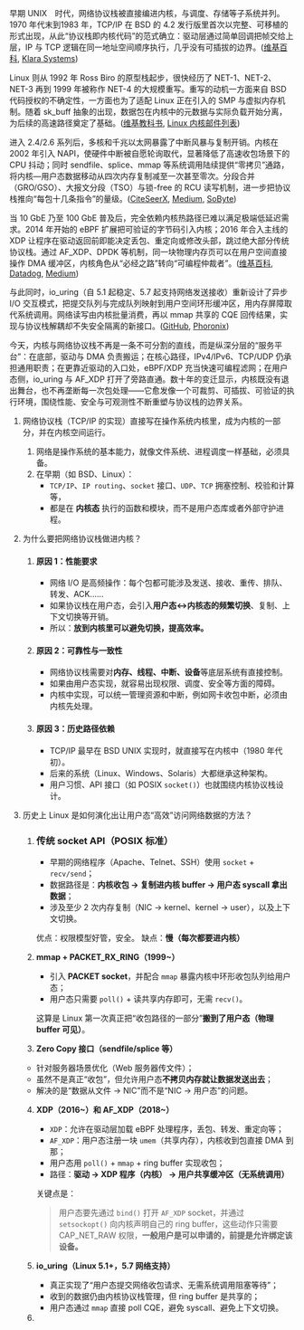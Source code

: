 早期 UNIX 时代，网络协议栈被直接编进内核，与调度、存储等子系统并列。1970 年代末到1983 年，TCP/IP 在 BSD 的 4.2 发行版里首次以完整、可移植的形式出现，从此“协议栈即内核代码”的范式确立：驱动层通过简单回调把帧交给上层，IP 与 TCP 逻辑在同一地址空间顺序执行，几乎没有可插拔的边界。([维基百科](https://en.wikipedia.org/wiki/Berkeley_Software_Distribution?utm_source=chatgpt.com), [Klara Systems](https://klarasystems.com/articles/history-of-freebsd-part-4-bsd-and-tcp-ip/?utm_source=chatgpt.com))

Linux 则从 1992 年 Ross Biro 的原型栈起步，很快经历了 NET-1、NET-2、NET-3 再到 1999 年被称作 NET-4 的大规模重写。重写的动机一方面来自 BSD 代码授权的不确定性，一方面也为了适配 Linux 正在引入的 SMP 与虚拟内存机制。随着 sk_buff 抽象的出现，数据包在内核中的元数据与实际负载开始分离，为后续的高速路径奠定了基础。([维基教科书](https://en.wikibooks.org/wiki/Linux_Networking/A_brief_history_of_Linux_Networking_Kernel_Development?utm_source=chatgpt.com), [Linux 内核邮件列表](https://lkml.org/lkml/2001/1/31/171?utm_source=chatgpt.com))

进入 2.4/2.6 系列后，多核和千兆以太网暴露了中断风暴与复制开销。内核在 2002 年引入 NAPI，使硬件中断被自愿轮询取代，显著降低了高速收包场景下的 CPU 抖动；同时 sendfile、splice、mmap 等系统调用陆续提供“零拷贝”通路，将内核—用户态数据移动从四次内存复制减至一次甚至零次。分段合并（GRO/GSO）、大报文分段（TSO）与锁-free 的 RCU 读写机制，进一步把协议栈推向“每包十几条指令”的量级。([CiteSeerX](https://citeseerx.ist.psu.edu/document?doi=476656b3994c8eec7ee386cd30096809abd5ab1a&repid=rep1&type=pdf&utm_source=chatgpt.com), [Medium](https://medium.com/swlh/linux-zero-copy-using-sendfile-75d2eb56b39b?utm_source=chatgpt.com), [SoByte](https://www.sobyte.net/post/2023-01/linux-io/?utm_source=chatgpt.com))

当 10 GbE 乃至 100 GbE 普及后，完全依赖内核热路径已难以满足极端低延迟需求。2014 年开始的 eBPF 扩展把可验证的字节码引入内核；2016 年合入主线的 XDP 让程序在驱动返回前即能决定丢包、重定向或修改头部，跳过绝大部分传统协议栈。通过 AF_XDP、DPDK 等机制，同一块物理内存页可以在用户空间直接操作 DMA 缓冲区，内核角色从“必经之路”转向“可编程仲裁者”。([维基百科](https://en.wikipedia.org/wiki/Express_Data_Path?utm_source=chatgpt.com), [Datadog](https://www.datadoghq.com/blog/xdp-intro/?utm_source=chatgpt.com), [Medium](https://medium.com/@boutnaru/linux-xdp-express-data-path-part-1-ab1b85392d9d?utm_source=chatgpt.com))

与此同时，io_uring（自 5.1 起稳定、5.7 起支持网络发送接收）重新设计了异步 I/O 交互模式，把提交队列与完成队列映射到用户空间环形缓冲区，用内存屏障取代系统调用。网络读写由内核批量消费，再以 mmap 共享的 CQE 回传结果，实现与协议栈解耦却不失安全隔离的新接口。([GitHub](https://github.com/axboe/liburing/wiki/io_uring-and-networking-in-2023?utm_source=chatgpt.com), [Phoronix](https://www.phoronix.com/news/Linux-5.7-IO_uring?utm_source=chatgpt.com))

今天，内核与网络协议栈不再是一条不可分割的直线，而是纵深分层的“服务平台”：在底部，驱动与 DMA 负责搬运；在核心路径，IPv4/IPv6、TCP/UDP 仍承担通用职责；在更靠近驱动的入口处，eBPF/XDP 充当快速可编程滤网；在用户态侧，io_uring 与 AF_XDP 打开了旁路直通。数十年的变迁显示，内核既没有退出舞台，也不再垄断每一次包处理——它愈发像一个可裁剪、可插拔、可验证的执行环境，围绕性能、安全与可观测性不断重塑与协议栈的边界关系。



1. 网络协议栈（TCP/IP 的实现）直接写在操作系统内核里，成为内核的一部分，并在内核空间运行。

   1. 网络是操作系统的基本能力，就像文件系统、进程调度一样基础，必须具备。
   2. 在早期（如 BSD、Linux）：
      - `TCP/IP`、`IP routing`、`socket` 接口、`UDP`、`TCP` 拥塞控制、校验和计算等，
      - 都是在 **内核态** 执行的函数和模块，而不是用户态库或者外部守护进程。

2. 为什么要把网络协议栈做进内核？

   1. #### 原因 1：**性能要求**

      - 网络 I/O 是高频操作：每个包都可能涉及发送、接收、重传、排队、转发、ACK……
      - 如果协议栈在用户态，会引入**用户态↔内核态的频繁切换**、复制、上下文切换等开销。
      - 所以：**放到内核里可以避免切换，提高效率。**

   2. #### 原因 2：**可靠性与一致性**

      - 网络协议栈需要对**内存、线程、中断、设备**等底层系统有直接控制。
      - 如果由用户态实现，就容易出现权限、调度、安全等方面的障碍。
      - 内核中实现，可以统一管理资源和中断，例如网卡收包中断，必须由内核先处理。

   3. #### 原因 3：**历史路径依赖**

      - TCP/IP 最早在 BSD UNIX 实现时，就直接写在内核中（1980 年代初）。
      - 后来的系统（Linux、Windows、Solaris）大都继承这种架构。
      - 用户习惯、API 接口（如 POSIX `socket()`）也就围绕内核协议栈设计。

3. 历史上 Linux 是如何演化出让用户态“高效”访问网络数据的方法？

   1. ### **传统 socket API（POSIX 标准）**

      - 早期的网络程序（Apache、Telnet、SSH）使用 `socket` + `recv/send`；
      - 数据路径是：**内核收包 → 复制进内核 buffer → 用户态 syscall 拿出数据**；
      - 涉及至少 2 次内存复制（NIC → kernel、kernel → user），以及上下文切换。

      优点：权限模型好管，安全。
       缺点：**慢（每次都要进内核）**

   2. **mmap + PACKET_RX_RING（1999~）**

      - 引入 **PACKET socket**，并配合 `mmap` 暴露内核中环形收包队列给用户态；
      - 用户态只需要 `poll()` + 读共享内存即可，无需 `recv()`。

      这算是 Linux 第一次真正把“收包路径的一部分”**搬到了用户态（物理 buffer 可见）**。

   3.  **Zero Copy 接口（sendfile/splice 等）**

      - 针对服务器场景优化（Web 服务器传文件）；
      - 虽然不是真正“收包”，但允许用户态**不拷贝内存就让数据发送出去**；
      - 解决的是“数据从文件 → NIC”而不是“NIC → 用户态”的问题。

   4. **XDP（2016~）和 AF_XDP（2018~）**

      - `XDP`：允许在驱动层加载 eBPF 处理程序，丢包、转发、重定向等；
      - `AF_XDP`：用户态注册一块 `umem`（共享内存），内核收到包直接 DMA 到那；
      - 用户态用 `poll()` + `mmap` + ring buffer 实现收包；
      - 路径：**驱动 → XDP 程序（内核） → 用户共享缓冲区（无系统调用）**

      关键点是：

      > 用户态要先通过 `bind()` 打开 `AF_XDP` socket，并通过 `setsockopt()` 向内核声明自己的 ring buffer，这些动作只需要 CAP_NET_RAW 权限，**一般用户是可以申请的，前提是允许绑定该设备。**

   5. **io_uring（Linux 5.1+，5.7 网络支持）**

      - 真正实现了“用户态提交网络收包请求、无需系统调用阻塞等待”；
      - 收到的数据仍由内核协议栈管理，但 ring buffer 是共享的；
      - 用户态通过 `mmap` 直接 poll CQE，避免 syscall、避免上下文切换。

   6. 

      